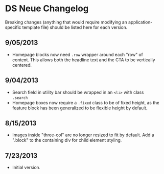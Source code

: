 DS Neue Changelog
=================

Breaking changes (anything that would require modifying an application-specific template file) should be listed here for each version.

## 9/05/2013
 - Homepage blocks now need `.row` wrapper around each "row" of content. This allows both the headline text and the CTA to be vertically centered.

## 9/04/2013
 - Search field in utility bar should be wrapped in an `<li>` with class `.search`
 - Homepage boxes now require a `.fixed` class to be of fixed height, as the feature block has been generalized to be flexible height by default.


## 8/15/2013
 - Images inside "three-col" are no longer resized to fit by default. Add a ".block" to the containing div for child element styling.

## 7/23/2013
 - Initial version.